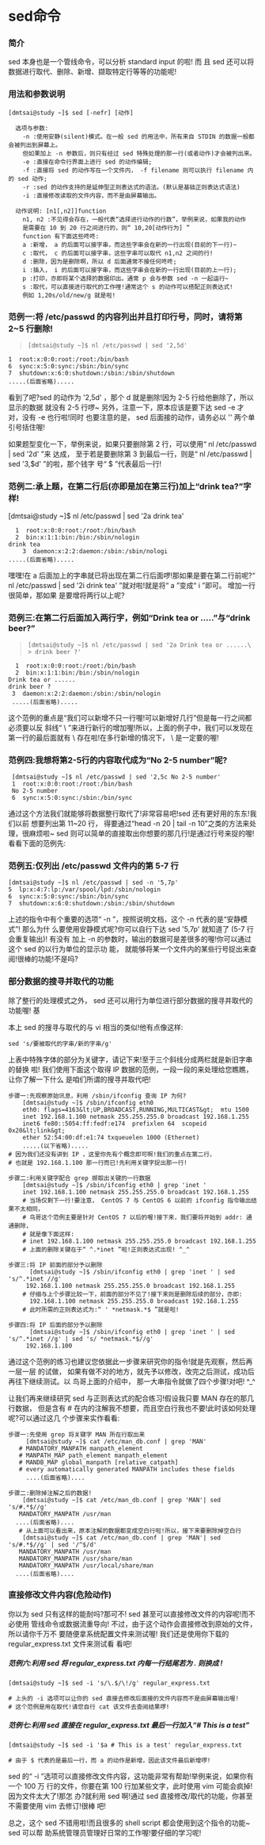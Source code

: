 # sed命令

### 简介

sed 本身也是一个管线命令，可以分析 standard input 的啦! 而 且 sed 还可以将数据进行取代、删除、新增、撷取特定行等等的功能呢!



### 用法和参数说明

```
[dmtsai@study ~]$ sed [-nefr] [动作]
  
  选项与参数:
    -n :使用安静(silent)模式。在一般 sed 的用法中，所有来自 STDIN 的数据一般都会被列出到屏幕上。
    但如果加上 -n 参数后，则只有经过 sed 特殊处理的那一行(或者动作)才会被列出来。
    -e :直接在命令行界面上进行 sed 的动作编辑;
    -f :直接将 sed 的动作写在一个文件内， -f filename 则可以执行 filename 内的 sed 动作;
    -r :sed 的动作支持的是延伸型正则表达式的语法。(默认是基础正则表达式语法)
    -i :直接修改读取的文件内容，而不是由屏幕输出。
  
  动作说明: [n1[,n2]]function
    n1, n2 :不见得会存在，一般代表“选择进行动作的行数”，举例来说，如果我的动作
    是需要在 10 到 20 行之间进行的，则“ 10,20[动作行为] ”
    function 有下面这些咚咚:
    a :新增， a 的后面可以接字串，而这些字串会在新的一行出现(目前的下一行)~
    c :取代， c 的后面可以接字串，这些字串可以取代 n1,n2 之间的行!
    d :删除，因为是删除啊，所以 d 后面通常不接任何咚咚;
    i :插入， i 的后面可以接字串，而这些字串会在新的一行出现(目前的上一行);
    p :打印，亦即将某个选择的数据印出。通常 p 会与参数 sed -n 一起运行~
    s :取代，可以直接进行取代的工作哩!通常这个 s 的动作可以搭配正则表达式!
    例如 1,20s/old/new/g 就是啦!
```



### 范例一:将 /etc/passwd 的内容列出并且打印行号，同时，请将第 2~5 行删除!

> ```
> [dmtsai@study ~]$ nl /etc/passwd | sed '2,5d'
> ```

```
1  root:x:0:0:root:/root:/bin/bash
6  sync:x:5:0:sync:/sbin:/bin/sync
7  shutdown:x:6:0:shutdown:/sbin:/sbin/shutdown
.....(后面省略).....
```

看到了吧?sed 的动作为 '2,5d' ，那个 d 就是删除!因为 2-5 行给他删除了，所以显示的数据 就没有 2-5 行啰~ 另外，注意一下，原本应该是要下达 sed -e 才对，没有 -e 也行啦!同时 也要注意的是， sed 后面接的动作，请务必以 '' 两个单引号括住喔!

如果题型变化一下，举例来说，如果只要删除第 2 行，可以使用“ nl /etc/passwd | sed '2d' ”来 达成， 至于若是要删除第 3 到最后一行，则是“ nl /etc/passwd | sed '3,$d' ”的啦，那个钱字 号“ $ ”代表最后一行!



### 范例二:承上题，在第二行后(亦即是加在第三行)加上“drink tea?”字样!

[dmtsai@study ~]$ nl /etc/passwd | sed '2a drink tea'

```
  1  root:x:0:0:root:/root:/bin/bash
  2  bin:x:1:1:bin:/bin:/sbin/nologin
drink tea
	3  daemon:x:2:2:daemon:/sbin:/sbin/nologi
.....(后面省略).....
```

嘿嘿!在 a 后面加上的字串就已将出现在第二行后面啰!那如果是要在第二行前呢?“ nl /etc/passwd | sed '2i drink tea' ”就对啦!就是将“ a ”变成“ i ”即可。 增加一行很简单，那如果 是要增将两行以上呢?



### 范例三:在第二行后面加入两行字，例如“Drink tea or .....”与“drink beer?”

> ```
> [dmtsai@study ~]$ nl /etc/passwd | sed '2a Drink tea or ......\ 
> > drink beer ?'
> ```

```
  1  root:x:0:0:root:/root:/bin/bash
  2  bin:x:1:1:bin:/bin:/sbin/nologin
Drink tea or ......
drink beer ?
 3  daemon:x:2:2:daemon:/sbin:/sbin/nologin
 .....(后面省略).....
```



这个范例的重点是“我们可以新增不只一行喔!可以新增好几行”但是每一行之间都必须要以反 斜线“ \ ”来进行新行的增加喔!所以，上面的例子中，我们可以发现在第一行的最后面就有 \ 存在啦!在多行新增的情况下， \ 是一定要的喔!			 	



### 范例四:我想将第2-5行的内容取代成为“No 2-5 number”呢?

```
 [dmtsai@study ~]$ nl /etc/passwd | sed '2,5c No 2-5 number'
 1  root:x:0:0:root:/root:/bin/bash
 No 2-5 number
 6  sync:x:5:0:sync:/sbin:/bin/sync
```

通过这个方法我们就能够将数据整行取代了!非常容易吧!sed 还有更好用的东东!我们以前 想要列出第 11~20 行， 得要通过“head -n 20 | tail -n 10”之类的方法来处理，很麻烦啦~ sed 则可以简单的直接取出你想要的那几行!是通过行号来捉的喔!看看下面的范例先:



### 范例五:仅列出 /etc/passwd 文件内的第 5-7 行

```
[dmtsai@study ~]$ nl /etc/passwd | sed -n '5,7p'
5  lp:x:4:7:lp:/var/spool/lpd:/sbin/nologin
6  sync:x:5:0:sync:/sbin:/bin/sync
7  shutdown:x:6:0:shutdown:/sbin:/sbin/shutdown
```

上述的指令中有个重要的选项“ -n ”，按照说明文档，这个 -n 代表的是“安静模式”! 那么为什 么要使用安静模式呢?你可以自行下达 sed '5,7p' 就知道了 (5-7 行会重复输出)! 有没有 加上 -n 的参数时，输出的数据可是差很多的喔!你可以通过这个 sed 的以行为单位的显示功 能， 就能够将某一个文件内的某些行号捉出来查阅!很棒的功能!不是吗?



### 部分数据的搜寻并取代的功能

 除了整行的处理模式之外， sed 还可以用行为单位进行部分数据的搜寻并取代的功能喔! 基

本上 sed 的搜寻与取代的与 vi 相当的类似!他有点像这样: 

```
sed 's/要被取代的字串/新的字串/g'
```

上表中特殊字体的部分为关键字，请记下来!至于三个斜线分成两栏就是新旧字串的替换 啦! 我们使用下面这个取得 IP 数据的范例，一段一段的来处理给您瞧瞧，让你了解一下什么 是咱们所谓的搜寻并取代吧!

```
步骤一:先观察原始讯息，利用 /sbin/ifconfig 查询 IP 为何? 
    [dmtsai@study ~]$ /sbin/ifconfig eth0
    eth0: flags=4163&lt;UP,BROADCAST,RUNNING,MULTICAST&gt;  mtu 1500
    inet 192.168.1.100 netmask 255.255.255.0 broadcast 192.168.1.255
    inet6 fe80::5054:ff:fedf:e174  prefixlen 64  scopeid 0x20&lt;link&gt;
    ether 52:54:00:df:e1:74 txqueuelen 1000 (Ethernet)
    .....(以下省略).....
# 因为我们还没有讲到 IP ，这里你先有个概念即可啊!我们的重点在第二行，
# 也就是 192.168.1.100 那一行而已!先利用关键字捉出那一行!

步骤二:利用关键字配合 grep 撷取出关键的一行数据
    [dmtsai@study ~]$ /sbin/ifconfig eth0 | grep 'inet '
    inet 192.168.1.100 netmask 255.255.255.0 broadcast 192.168.1.255
    # 当场仅剩下一行!要注意， CentOS 7 与 CentOS 6 以前的 ifconfig 指令输出结果不太相同，
    # 鸟哥这个范例主要是针对 CentOS 7 以后的喔!接下来，我们要将开始到 addr: 通通删除，
    # 就是像下面这样:
    # inet 192.168.1.100 netmask 255.255.255.0 broadcast 192.168.1.255
    # 上面的删除关键在于“ ^.*inet ”啦!正则表达式出现! ^_^

步骤三:将 IP 前面的部分予以删除
      [dmtsai@study ~]$ /sbin/ifconfig eth0 | grep 'inet ' | sed 's/^.*inet //g'
     192.168.1.100 netmask 255.255.255.0 broadcast 192.168.1.255
    # 仔细与上个步骤比较一下，前面的部分不见了!接下来则是删除后续的部分，亦即:
      192.168.1.100 netmask 255.255.255.0 broadcast 192.168.1.255
    # 此时所需的正则表达式为:“ ' *netmask.*$ ”就是啦!

步骤四:将 IP 后面的部分予以删除
      [dmtsai@study ~]$ /sbin/ifconfig eth0 | grep 'inet ' | sed 's/^.*inet //g' | sed 's/ *netmask.*$//g'
     192.168.1.100
```



通过这个范例的练习也建议您依据此一步骤来研究你的指令!就是先观察，然后再一层一层 的试做， 如果有做不对的地方，就先予以修改，改完之后测试，成功后再往下继续测试。以 鸟哥上面的介绍中， 那一大串指令就做了四个步骤!对吧! ^_^

让我们再来继续研究 sed 与正则表达式的配合练习!假设我只要 MAN 存在的那几行数据， 但是含有 # 在内的注解我不想要，而且空白行我也不要!此时该如何处理呢?可以通过这几 个步骤来实作看看:

```
步骤一:先使用 grep 将关键字 MAN 所在行取出来
     [dmtsai@study ~]$ cat /etc/man_db.conf | grep 'MAN'
   # MANDATORY_MANPATH manpath_element
   # MANPATH_MAP path_element manpath_element
   # MANDB_MAP global_manpath [relative_catpath]
   # every automatically generated MANPATH includes these fields
	 ....(后面省略)....

步骤二:删除掉注解之后的数据!
    [dmtsai@study ~]$ cat /etc/man_db.conf | grep 'MAN'| sed 's/#.*$//g'
   MANDATORY_MANPATH /usr/man
  ....(后面省略)....
   # 从上面可以看出来，原本注解的数据都变成空白行啦!所以，接下来要删除掉空白行
    [dmtsai@study ~]$ cat /etc/man_db.conf | grep 'MAN'| sed 's/#.*$//g' | sed '/^$/d'
   MANDATORY_MANPATH /usr/man
   MANDATORY_MANPATH /usr/share/man
   MANDATORY_MANPATH /usr/local/share/man
  ....(后面省略)....
```

 

### 直接修改文件内容(危险动作)

你以为 sed 只有这样的能耐吗?那可不! sed 甚至可以直接修改文件的内容呢!而不必使用 管线命令或数据流重导向! 不过，由于这个动作会直接修改到原始的文件，所以请你千万不 要随便拿系统配置文件来测试喔! 我们还是使用你下载的 regular_express.txt 文件来测试看 看吧!

##### 范例六:利用 sed 将 regular_express.txt 内每一行结尾若为 . 则换成 !

```
[dmtsai@study ~]$ sed -i 's/\.$/\!/g' regular_express.txt

# 上头的 -i 选项可以让你的 sed 直接去修改后面接的文件内容而不是由屏幕输出喔!
# 这个范例是用在取代!请您自行 cat 该文件去查阅结果啰!

```



##### 范例七:利用 sed 直接在 regular_express.txt 最后一行加入“# This is a test”

```
[dmtsai@study ~]$ sed -i '$a # This is a test' regular_express.txt

# 由于 $ 代表的是最后一行，而 a 的动作是新增，因此该文件最后新增啰!
```



sed 的“ -i ”选项可以直接修改文件内容，这功能非常有帮助!举例来说，如果你有一个 100 万 行的文件，你要在第 100 行加某些文字，此时使用 vim 可能会疯掉!因为文件太大了!那怎 办?就利用 sed 啊!通过 sed 直接修改/取代的功能，你甚至不需要使用 vim 去修订!很棒 吧!

总之，这个 sed 不错用啦!而且很多的 shell script 都会使用到这个指令的功能~ sed 可以帮 助系统管理员管理好日常的工作喔!要仔细的学习呢!